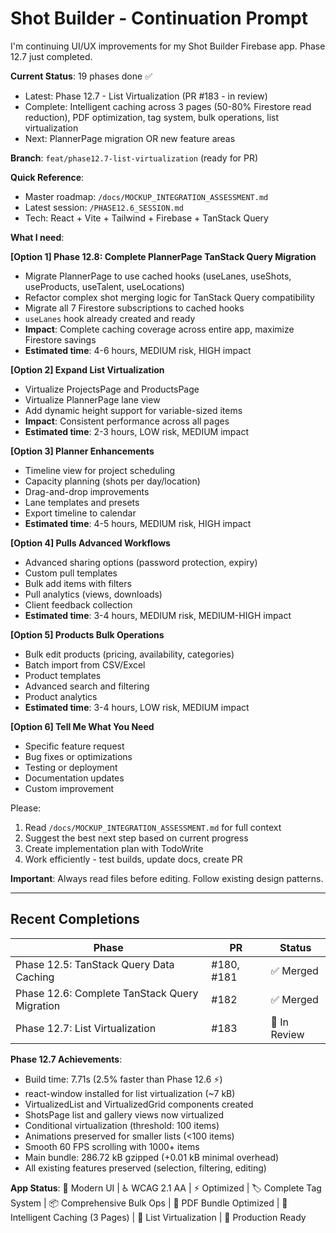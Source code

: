 # Shot Builder - Continuation Prompt

I'm continuing UI/UX improvements for my Shot Builder Firebase app. Phase 12.7 just completed.

**Current Status**: 19 phases done ✅
- Latest: Phase 12.7 - List Virtualization (PR #183 - in review)
- Complete: Intelligent caching across 3 pages (50-80% Firestore read reduction), PDF optimization, tag system, bulk operations, list virtualization
- Next: PlannerPage migration OR new feature areas

**Branch**: `feat/phase12.7-list-virtualization` (ready for PR)

**Quick Reference**:
- Master roadmap: `/docs/MOCKUP_INTEGRATION_ASSESSMENT.md`
- Latest session: `/PHASE12.6_SESSION.md`
- Tech: React + Vite + Tailwind + Firebase + TanStack Query

**What I need**:

**[Option 1] Phase 12.8: Complete PlannerPage TanStack Query Migration**
- Migrate PlannerPage to use cached hooks (useLanes, useShots, useProducts, useTalent, useLocations)
- Refactor complex shot merging logic for TanStack Query compatibility
- Migrate all 7 Firestore subscriptions to cached hooks
- `useLanes` hook already created and ready
- **Impact**: Complete caching coverage across entire app, maximize Firestore savings
- **Estimated time**: 4-6 hours, MEDIUM risk, HIGH impact

**[Option 2] Expand List Virtualization**
- Virtualize ProjectsPage and ProductsPage
- Virtualize PlannerPage lane view
- Add dynamic height support for variable-sized items
- **Impact**: Consistent performance across all pages
- **Estimated time**: 2-3 hours, LOW risk, MEDIUM impact

**[Option 3] Planner Enhancements**
- Timeline view for project scheduling
- Capacity planning (shots per day/location)
- Drag-and-drop improvements
- Lane templates and presets
- Export timeline to calendar
- **Estimated time**: 4-5 hours, MEDIUM risk, HIGH impact

**[Option 4] Pulls Advanced Workflows**
- Advanced sharing options (password protection, expiry)
- Custom pull templates
- Bulk add items with filters
- Pull analytics (views, downloads)
- Client feedback collection
- **Estimated time**: 3-4 hours, MEDIUM risk, MEDIUM-HIGH impact

**[Option 5] Products Bulk Operations**
- Bulk edit products (pricing, availability, categories)
- Batch import from CSV/Excel
- Product templates
- Advanced search and filtering
- Product analytics
- **Estimated time**: 3-4 hours, LOW risk, MEDIUM impact

**[Option 6] Tell Me What You Need**
- Specific feature request
- Bug fixes or optimizations
- Testing or deployment
- Documentation updates
- Custom improvement

Please:
1. Read `/docs/MOCKUP_INTEGRATION_ASSESSMENT.md` for full context
2. Suggest the best next step based on current progress
3. Create implementation plan with TodoWrite
4. Work efficiently - test builds, update docs, create PR

**Important**: Always read files before editing. Follow existing design patterns.

---

## Recent Completions

| Phase | PR | Status |
|-------|-----|--------|
| Phase 12.5: TanStack Query Data Caching | #180, #181 | ✅ Merged |
| Phase 12.6: Complete TanStack Query Migration | #182 | ✅ Merged |
| Phase 12.7: List Virtualization | #183 | 🔄 In Review |

**Phase 12.7 Achievements**:
- Build time: 7.71s (2.5% faster than Phase 12.6 ⚡)
- react-window installed for list virtualization (~7 kB)
- VirtualizedList and VirtualizedGrid components created
- ShotsPage list and gallery views now virtualized
- Conditional virtualization (threshold: 100 items)
- Animations preserved for smaller lists (<100 items)
- Smooth 60 FPS scrolling with 1000+ items
- Main bundle: 286.72 kB gzipped (+0.01 kB minimal overhead)
- All existing features preserved (selection, filtering, editing)

**App Status**: 🎨 Modern UI | ♿ WCAG 2.1 AA | ⚡ Optimized | 🏷️ Complete Tag System | 📦 Comprehensive Bulk Ops | 📄 PDF Bundle Optimized | 💾 Intelligent Caching (3 Pages) | 📜 List Virtualization | 🚀 Production Ready
